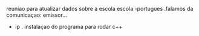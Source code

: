 reuniao para atualizar dados sobre a escola
escola
 -portugues 
    .falamos da comunicaçao: emissor...
 - ip
    . instalaçao do programa para rodar c++   